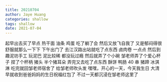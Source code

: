 ```yaml
---
title: 20210704
author: Jaye Huang
categories: shallow
tags: shallow
date: 2021-07-04
---
```


起早出去买了早点 热干面 油条 鸡蛋
吃了躺了会
然后又放飞自我了
又是郁闷得很 舒服就那么一下下
下午出门了
去江汉路出站就吃了点东西 卤肉卷 一点点
然后到 趣泥坊手工 玩泥巴
泥比较稀
都没玩过瘾
然后就弄了个小碗
邹老师弄了个爱心杯子
捏了个杯柄 猪头 半个猪耳朵
弄完又去吃了点东西 酥饼 鸭肠 40 串 猪蹄 冰淇淋
吃完就回邹老师宿舍了
给邹老师吹头发
嘿嘿，开心的一天，今天我生日
大清早就收到爸爸妈妈的生日祝福红包了
不过一天都沉浸在邹老师这里了
